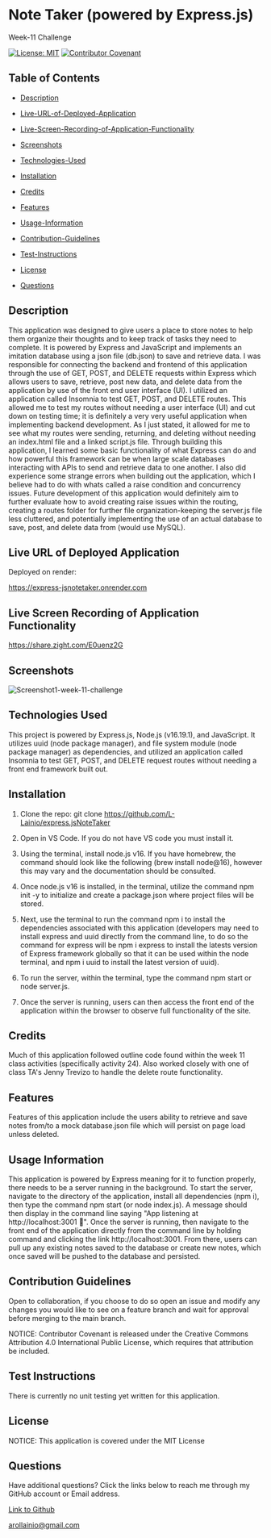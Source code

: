 # Note Taker (powered by Express.js)
Week-11 Challenge

[![License: MIT](https://img.shields.io/badge/License-MIT-yellow.svg)](https://opensource.org/licenses/MIT) [![Contributor Covenant](https://img.shields.io/badge/Lora-Lainio-4baaaa.svg)](code_of_conduct.md)

## Table of Contents

 * [Description](#description)

 * [Live-URL-of-Deployed-Application](#live-url-of-deployed-application)

 * [Live-Screen-Recording-of-Application-Functionality](#live-screen-recording-of-application-functionality)

 * [Screenshots](#screenshots)

 * [Technologies-Used](#technologies-used)

 * [Installation](#installation)

 * [Credits](#credits)

 * [Features](#features)

 * [Usage-Information](#usage-information)

 * [Contribution-Guidelines](#contribution-guidelines)

 * [Test-Instructions](#test-instructions)

 * [License](#license)

 * [Questions](#questions)

## Description

This application was designed to give users a place to store notes to help them organize their thoughts and to keep track of tasks they need to complete. It is powered by Express and JavaScript and implements an imitation database using a json file (db.json) to save and retrieve data. I was responsible for connecting the backend and frontend of this application through the use of GET, POST, and DELETE requests within Express which allows users to save, retrieve, post new data, and delete data from the application by use of the front end user interface (UI). I utilized an application called Insomnia to test GET, POST, and DELETE routes. This allowed me to test my routes without needing a user interface (UI) and cut down on testing time; it is definitely a very very useful application when implementing backend development. As I just stated, it allowed for me to see what my routes were sending, returning, and deleting without needing an index.html file and a linked script.js file.  Through building this application, I learned some basic functionality of what Express can do and how powerful this framework can be when large scale databases interacting with APIs to send and retrieve data to one another. I also did experience some strange errors when building out the application, which I believe had to do with whats called a raise condition and concurrency issues. Future development of this application would definitely aim to further evaluate how to avoid creating raise issues within the routing, creating a routes folder for further file organization-keeping the server.js file less cluttered, and potentially implementing the use of an actual database to save, post, and delete data from (would use MySQL).

## Live URL of Deployed Application

Deployed on render:

https://express-jsnotetaker.onrender.com

## Live Screen Recording of Application Functionality

https://share.zight.com/E0uenz2G

## Screenshots

![Screenshot1-week-11-challenge](https://share.zight.com/04u8qYGd)



## Technologies Used

This project is powered by Express.js, Node.js (v16.19.1), and JavaScript. It utilizes uuid (node package manager), and file system module (node package manager) as dependencies, and utilized an application called Insomnia to test GET, POST, and DELETE request routes without needing a front end framework built out.

## Installation

1. Clone the repo:
   git clone https://github.com/L-Lainio/express.jsNoteTaker

2. Open in VS Code. If you do not have VS code you must install it.

3. Using the terminal, install node.js v16. If you have homebrew, the command should look like the following (brew install node@16), however this may vary and the documentation should be consulted.

4. Once node.js v16 is installed, in the terminal, utilize the command npm init -y to initialize and create a package.json where project files will be stored.

5. Next, use the terminal to run the command npm i to install the dependencies associated with this application (developers may need to install express and uuid directly from the command line, to do so the command for express will be npm i express to install the latests version of Express framework globally so that it can be used within the node terminal, and npm i uuid to install the latest version of uuid).

6. To run the server, within the terminal, type the command npm start or node server.js.

7. Once the server is running, users can then access the front end of the application within the browser to observe full functionality of the site.

## Credits

Much of this application followed outline code found within the week 11 class activities (specifically activity 24). Also worked closely with one of class TA's Jenny Trevizo to handle the delete route functionality.

## Features

Features of this application include the users ability to retrieve and save notes from/to a mock database.json file which will persist on page load unless deleted.

## Usage Information

This application is powered by Express meaning for it to function properly, there needs to be a server running in the background. To start the server, navigate to the directory of the application, install all dependencies (npm i), then type the command npm start (or node index.js). A message should then display in the command line saying "App listening at http://localhost:3001 🚀". Once the server is running, then navigate to the front end of the application directly from the command line by holding command and clicking the link http://localhost:3001. From there, users can pull up any existing notes saved to the database or create new notes, which once saved will be pushed to the database and persisted.

## Contribution Guidelines

Open to collaboration, if you choose to do so open an issue and modify any changes you would like to see on a feature branch and wait for approval before merging to the main branch.

NOTICE: Contributor Covenant is released under the Creative Commons Attribution 4.0 International Public License, which requires that attribution be included.

## Test Instructions

There is currently no unit testing yet written for this application.

## License

NOTICE: This application is covered under the MIT License

## Questions

Have additional questions? Click the links below to reach me through my GitHub account or Email address.

[Link to Github](https://github.com/L-Lainio)

<a href="mailto:arollainio@gmail.com">arollainio@gmail.com</a>
